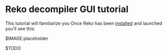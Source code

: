# Reko decompiler GUI tutorial

This tutorial will familiarize you
Once Reko has been [installed](reko.md) and launched you'll see this:

$IMAGE:placeholder

$TODO

